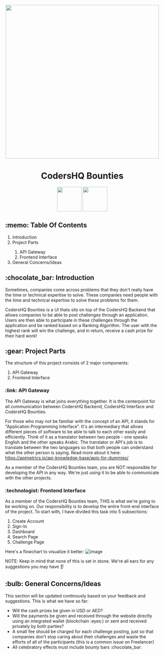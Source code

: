 <p align="center">
 <img width="500" src="https://user-images.githubusercontent.com/92259277/190894050-ba6b293d-c3b0-4679-86aa-61622a4dafde.png">
 <h1 align="center">CodersHQ Bounties</h1>
</p>

<p align="center">
 <a href="https://opensource.org/licenses/MIT"><img width="80" src="https://img.shields.io/badge/License-MIT-red.svg"></a>
 <a href="https://discord.gg/CPQHAZrg8b0"><img width="80" src="https://img.shields.io/badge/Discord-%237289DA.svg?style=for-the-badge&logo=discord&logoColor=white"></a>
</p>

<h2>:memo: Table Of Contents</h2>
<ol>
  <li>Introduction</li>
  <li>Project Parts</li>
  <ol>
    <li>API Gateway</li>
    <li>Frontend Interface</li>
  </ol>
  <li>General Concerns/Ideas</li>
</ol>

<h2>:chocolate_bar: Introduction</h2>
<p>Sometimes, companies come across problems that they don't really have the time or technical expertise to solve. These companies need people with the time and technical expertise to solve these problems for them.

CodersHQ Bounties is a UI thats sits on top of the CodersHQ Backend that allows companies to be able to post challenges through an application. Users are then able to participate in these challenges through the application and be ranked based on a Ranking Algorithm. The user with the highest rank will win the challenge, and in return, receive a cash prize for their hard work!</p>

<h2>:gear: Project Parts</h2>
<p>The structure of this project consists of 2 major components:</p>
<ol>
  <li>API Gateway</li>
  <li>Frontend Interface</li>
</ol>

<h3>:link: API Gateway</h3>
<p>The API Gateway is what joins everything together. It is the centerpoint for all communication between CodersHQ Backend, CodersHQ Interface and CodersHQ Bounties.

For those who may not be familiar with the concept of an API, it stands for "Application Programming Interface". It's an intermediary that allows different pieces of software to be able to talk to each other easily and efficiently. Think of it as a translator between two people - one speaks English and the other speaks Arabic. The translator or API's job is to translate between the two languages so that both people can understand what the other person is saying. Read more about it here: https://apimetrics.io/api-knowledge-base/apis-for-dummies/

As a member of the CodersHQ Bounties team, you are NOT responsible for developing the API in any way. We're just <i>using</i> it to be able to communicate with the other projects.</p>

<h3>:technologist: Frontend Interface</h3>
As a member of the CodersHQ Bounties team, THIS is what we're going to be working on. Our responsibility is to develop the entire front-end interface of the project. To start with, I have divided this task into 5 subsections:
<ol>
  <li>Create Account</li>
  <li>Sign-In</li>
  <li>Dashboard</li>
  <li>Search Page</li>
  <li>Challenge Page</li>
</ol>

Here's a flowchart to visualize it better:
![image](https://user-images.githubusercontent.com/92259277/190863663-111c8895-cbf1-451c-9601-3a171b98490b.png)

NOTE: Keep in mind that none of this is set in stone. We're all ears for any suggestions you may have :ear:

<h2>:bulb: General Concerns/Ideas</h2>
<p>This section will be updated continously based on your feedback and suggestions. This is what we have so far:</p>
<ul>
  <li>Will the cash prizes be given in USD or AED?</li>
  <li>Will the payments be given and received through the website directly using an integrated wallet (blockchain :eyes:) or sent and received privately by both parties?</li>
  <li>A small fee should be charged for each challenge posting, just so that companies don't stop caring about their challenges and waste the efforts of all of the participants (this is a common issue on Freelancer)</li>
  <li>All celebratory effects must include bounty bars :chocolate_bar:</li>
</ul>
